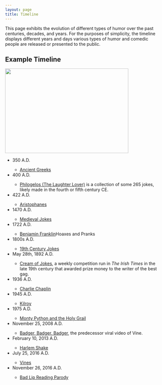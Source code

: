 ```yaml
---
layout: page
title: Timeline
---
```


<p class="message">
  This page exhibits the evolution of different types of humor over the past centuries, decades, and years. For the purposes of simplicity, the timeline displays different years and days various types of humor and comedic people are released or presented to the public.
</p>

## Example Timeline
<a href="url"><img src="https://actamu.github.io/laughing-aggies/public/images/example_timeline.png" height="275" width="400" ></a>

<ul>
  <li>350 A.D.</li>
  <ul>
    <li><a href="https://www.heritagedaily.com/2013/11/ancient-greeks-carved-out-catch-in-projectiles/100226">Ancient Greeks</a></li>
  </ul>
  <li>400 A.D.</li>
  <ul>
    <li><a href="http://www.stoa.org/diotima/anthology/quinn_jokes.shtml">Philogelos (The Laughter Lover)</a> is a collection of some 265 jokes, likely made in the fourth or fifth century CE.</li>
  </ul>
  <li>422 A.D.</li>
  <ul>
    <li><a href="http://www.notable-quotes.com/a/aristophanes_quotes.html">Aristophanes</a></li>
  </ul>
  <li>1470 A.D.</li>
  <ul>
    <li><a href="http://www.medievalists.net/2013/08/medieval-jokes/">Medieval Jokes</a></li>
  </ul>
  <li>1722 A.D.</li>
  <ul>
    <li><a href="http://mentalfloss.com/article/62668/6-ben-franklins-greatest-hoaxes-and-pranks">Benjamin Franklin</a>Hoaxes and Pranks</li>
  </ul>
  <li>1800s A.D.</li>
  <ul>
    <li><a href="https://www.npr.org/sections/npr-history-dept/2015/11/10/455415340/6-jokes-from-19th-century-america">19th Century Jokes</a></li>
  </ul>
  <li>May 28th, 1892 A.D.</li>
  <ul>
    <li><a href="https://www.irishtimes.com/news/offbeat/creamofjokes-11-jokes-that-were-funny-in-the-1800s-1.2575356">Cream of Jokes</a>, a weekly competition run in <i>The Irish Times</i> in the late 19th century that awarded prize money to the writer of the best gag.</li>
  </ul>
  <li>1936 A.D.</li>
  <ul>
    <li><a href="https://www.youtube.com/watch?v=HPSK4zZtzLI">Charlie Chaplin</a></li>
  </ul>
  <li>1945 A.D.</li>
  <ul>
    <li><a href="https://en.wikipedia.org/wiki/Kilroy_was_here">Kilroy</a></li>
  </ul>
  <li>1975 A.D.</li>
  <ul>
    <li><a href="https://www.youtube.com/watch?v=886hNDgwfMk">Monty Python and the Holy Grail</a></li>
  </ul>
  <li>November 25, 2008 A.D.</li>
  <ul>
    <li><a href="https://www.youtube.com/watch?v=NL6CDFn2i3I">Badger, Badger, Badger</a>, the predecessor viral video of Vine.</li>
  </ul>
  <li>February 10, 2013 A.D.</li>
  <ul>
    <li><a href="https://www.youtube.com/watch?v=4hpEnLtqUDg">Harlem Shake</a></li>  
  </ul>
  <li>July 25, 2016 A.D.</li>
  <ul>
    <li><a href="https://www.youtube.com/watch?v=unVb0UL7Iz4">Vines</a></li>  
  </ul>
  <li>November 26, 2016 A.D.</li>
  <ul>
    <li><a href="https://www.youtube.com/watch?v=U9t-slLl30E">Bad Lip Reading Parody</a></li>  
  </ul>
</ul>


